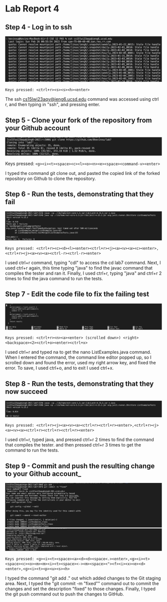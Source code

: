 # Lab Report 4
## Step 4 - Log in to ssh
![Image](logIntoSsh.png)

```
Keys pressed: <ctrl+r><s><s><h><enter>
```

The ssh cs15lwi23aqy@ieng6.ucsd.edu command was accessed using ctrl r, and then typing in "ssh", and pressing enter. 

## Step 5 - Clone your fork of the repository from your Github account
![Image](gitCloneLab7.png)

Keys pressed: ```<g><i><t><space><c><l><o><n><e><space><command-v><enter>```

I typed the command git clone out, and pasted the copied link of the forked repository on Github to clone the repository. 

## Step 6 - Run the tests, demonstrating that they fail
![Image](runTestsLab7.png)

```
Keys pressed: <ctrl+r><c><d><l><enter><ctrl+r><j><a><v><a><c><enter>,<ctrl+r><j><a><v><a><ctrl-r><ctrl-r><enter>
```
I used ctrl+r command, typing "cdl" to access the cd lab7 command. Next, I used ctrl+r again, this time typing "java" to find the javac command that compiles the tester and ran it. Finally, I used ctrl+r, typing "java" and ctrl+r 2 times to find the java command to run the tests. 

## Step 7 - Edit the code file to fix the failing test
![Image](fixCodeLab7.png)

```
Keys pressed: <ctrl+r><n><a><enter> (scrolled down>) <right><backspace><2><ctrl+o><enter><ctrl+x>
```

I used ctrl+r and typed na to get the nano ListExamples.java command. When I entered the command, the command line editor popped up, so I scrolled down and found the error, used my right arrow key, and fixed the error. To save, I used ctrl+o, and to exit I used ctrl+x.

## Step 8 - Run the tests, demonstrating that they now succeed
![Image](testsPassLab7.png)

```
Keys pressed: <ctrl+r><j><a><v><a><ctrl+r><ctrl+r><enter>,<ctrl+r><j><a><v><a><ctrl+r><ctrl+r><ctrl+r><enter>
```
I used ctrl+r, typed java, and pressed ctrl+r 2 times to find the command that compiles the tester. and then pressed ctrl+r 3 times to get the command to run the tests. 

## Step 9 - Commit and push the resulting change to your Github account_
![Image](commitLab7.png)
![Image](pushLab7.png)

```
Keys pressed: <g><i><t><space><a><d><d><space<.><enter>,<g><i><t><space><c><o><m><m><i><t><space><-><m><space><"><f><i><x><e><d><enter>,<g><i><t><p><u><s><h> 
```
I typed the command "git add ." out which added changes to the Git staging area. Next, I typed the "git commit -m "fixed"" command out to commit the changes and set the description "fixed" to those changes. Finally, I typed the git push command out to push the changes to GitHub. 
